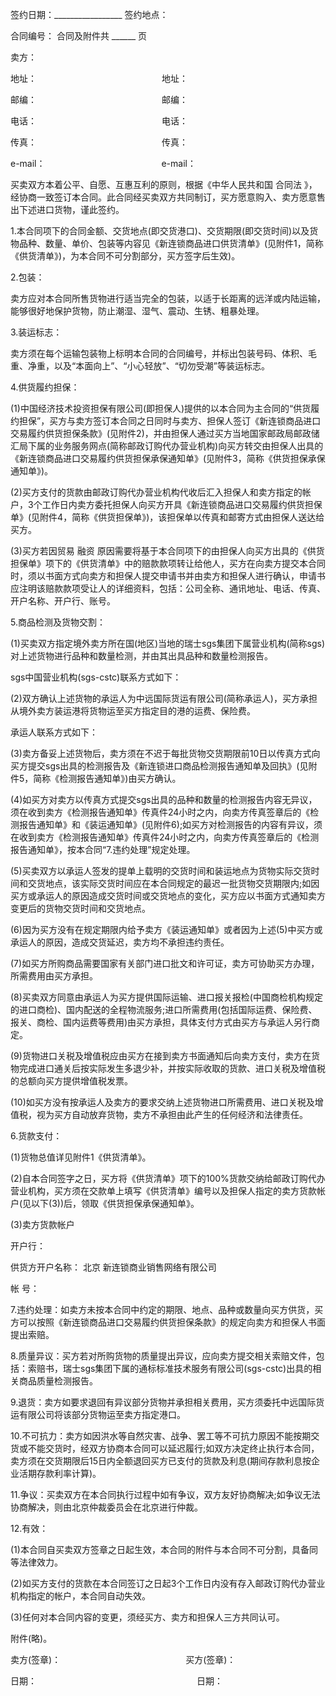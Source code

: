 
 


签约日期：_________________ 签约地点：


合同编号： 合同及附件共 ______ 页


卖方：


地址：　　　　　　　　　　　　　　 地址：


邮编：　　　　　　　　　　　　　　 邮编：


电话：　　　　　　　　　　　　　　 电话：


传真：　　　　　　　　　　　　　　 传真：


e-mail：　　　　　　　　　　　　　 e-mail：


买卖双方本着公平、自愿、互惠互利的原则，根据《中华人民共和国
合同法
》，经协商一致签订本合同。此合同经买卖双方共同制订，买方愿意购入、卖方愿意售出下述进口货物，谨此签约。


1.本合同项下的合同金额、交货地点(即交货港口)、交货期限(即交货时间)以及货物品种、数量、单价、包装等内容见《新连锁商品进口供货清单》(见附件1，简称《供货清单》)，为本合同不可分割部分，买方签字后生效)。


2.包装：


卖方应对本合同所售货物进行适当完全的包装，以适于长距离的远洋或内陆运输，能够很好地保护货物，防止潮湿、湿气、震动、生锈、粗暴处理。


3.装运标志：


卖方须在每个运输包装物上标明本合同的合同编号，并标出包装号码、体积、毛重、净重，以及“本面向上”、“小心轻放”、“切勿受潮”等装运标志。


4.供货履约担保：


(1)中国经济技术投资担保有限公司(即担保人)提供的以本合同为主合同的“供货履约担保”，买方与卖方签订本合同之日同时与卖方、担保人签订《新连锁商品进口交易履约供货担保条款》(见附件2)，并由担保人通过买方当地国家邮政局邮政储汇局下属的业务服务网点(简称邮政订购代办营业机构)向买方转交由担保人出具的《新连锁商品进口交易履约供货担保承保通知单》(见附件3，简称《供货担保承保通知单》)。


(2)买方支付的货款由邮政订购代办营业机构代收后汇入担保人和卖方指定的帐户，3个工作日内卖方委托担保人向买方开具《新连锁商品进口交易履约供货担保单》(见附件4，简称《供货担保单》)，该担保单以传真和邮寄方式由担保人送达给买方。


(3)买方若因贸易
融资
原因需要将基于本合同项下的由担保人向买方出具的《供货担保单》项下的《供货清单》中的赔款款项转让给他人，买方在向卖方提交本合同时，须以书面方式向卖方和担保人提交申请书并由卖方和担保人进行确认，申请书应注明该赔款款项受让人的详细资料，包括：公司全称、通讯地址、电话、传真、开户名称、开户行、账号。


5.商品检测及货物交割：


(1)买卖双方指定境外卖方所在国(地区)当地的瑞士sgs集团下属营业机构(简称sgs)对上述货物进行品种和数量检测，并由其出具品种和数量检测报告。


sgs中国营业机构(sgs-cstc)联系方式如下：


(2)双方确认上述货物的承运人为中远国际货运有限公司(简称承运人)，买方承担从境外卖方装运港将货物运至买方指定目的港的运费、保险费。


承运人联系方式如下：


(3)卖方备妥上述货物后，卖方须在不迟于每批货物交货期限前10日以传真方式向买方提交sgs出具的检测报告及《新连锁进口商品检测报告通知单及回执》(见附件5，简称《检测报告通知单》)由买方确认。


(4)如买方对卖方以传真方式提交sgs出具的品种和数量的检测报告内容无异议，须在收到卖方《检测报告通知单》传真件24小时之内，向卖方传真签章后的《检测报告通知单》和《装运通知单》(见附件6);如买方对检测报告的内容有异议，须在收到卖方《检测报告通知单》传真件24小时之内，向卖方传真签章后的《检测报告通知单》，按本合同“7.违约处理”规定处理。


(5)买卖双方以承运人签发的提单上载明的交货时间和装运地点为货物实际交货时间和交货地点，该实际交货时间应在本合同规定的最迟一批货物交货期限内;如因买方或承运人的原因造成交货时间或交货地点的变化，买方应以书面方式通知卖方变更后的货物交货时间和交货地点。


(6)因为买方没有在规定期限内给予卖方《装运通知单》或者因为上述(5)中买方或承运人的原因，造成交货延迟，卖方均不承担违约责任。


(7)如买方所购商品需要国家有关部门进口批文和许可证，卖方可协助买方办理，所需费用由买方承担。


(8)买卖双方同意由承运人为买方提供国际运输、进口报关报检(中国商检机构规定的进口商检)、国内配送的全程物流服务;进口所需费用(包括国际运费、保险费、报关、商检、国内运费等费用)由买方承担，具体支付方式由买方与承运人另行商定。


(9)货物进口关税及增值税应由买方在接到卖方书面通知后向卖方支付，卖方在货物完成进口通关后按实际发生多退少补，并按实际收取的货款、进口关税及增值税的总额向买方提供增值税发票。


(10)如买方没有按承运人及卖方的要求交纳上述货物进口所需费用、进口关税及增值税，视为买方自动放弃货物，卖方不承担由此产生的任何经济和法律责任。


6.货款支付：


(1)货物总值详见附件1《供货清单》。


(2)自本合同签字之日，买方将《供货清单》项下的100%货款交纳给邮政订购代办营业机构，买方须在交款单上填写《供货清单》编号以及担保人指定的卖方货款帐户(见以下(3))后，领取《供货担保承保通知单》。


(3)卖方货款帐户


开户行：


供货方开户名称：
北京
新连锁商业销售网络有限公司


帐 号：


7.违约处理：如卖方未按本合同中约定的期限、地点、品种或数量向买方供货，买方可以按照《新连锁商品进口交易履约供货担保条款》的规定向卖方和担保人书面提出索赔。


8.质量异议：买方若对所购货物的质量提出异议，应向卖方提交相关索赔文件，包括：索赔书，瑞士sgs集团下属的通标标准技术服务有限公司(sgs-cstc)出具的相关商品质量检测报告。


9.退货：卖方如要求退回有异议部分货物并承担相关费用，买方须委托中远国际货运有限公司将该部分货物运至卖方指定港口。


10.不可抗力：卖方如因洪水等自然灾害、战争、罢工等不可抗力原因不能按期交货或不能交货时，经双方协商本合同可以延迟履行;如双方决定终止执行本合同，卖方须在交货期限后15日内全额退回买方已支付的货款及利息(期间存款利息按企业活期存款利率计算)。


11.争议：买卖双方在本合同执行过程中如有争议，双方友好协商解决;如争议无法协商解决，则由北京仲裁委员会在北京进行仲裁。


12.有效：


(1)本合同自买卖双方签章之日起生效，本合同的附件与本合同不可分割，具备同等法律效力。


(2)如买方支付的货款在本合同签订之日起3个工作日内没有存入邮政订购代办营业机构指定的帐户，本合同自动失效。


(3)任何对本合同内容的变更，须经买方、卖方和担保人三方共同认可。


附件(略)。


卖方(签章)：　　　　　　　　　　　　　　 买方(签章)：


日期：　　　　　　　　　　　　　　　　　　 日期：
 


 

 
 
 
 
 
  


  
 

  


  


  
 
 
 
 

